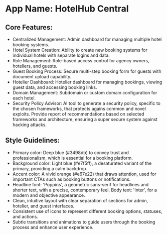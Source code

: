 # **App Name**: HotelHub Central

## Core Features:

- Centralized Management: Admin dashboard for managing multiple hotel booking systems.
- Hotel System Creation: Ability to create new booking systems for individual hotels with separate logins and data.
- Role Management: Role-based access control for agency owners, hoteliers, and guests.
- Guest Booking Process: Secure multi-step booking form for guests with document upload capability.
- Hotelier Dashboard: Hotelier dashboard for managing bookings, viewing guest data, and accessing booking links.
- Domain Management: Subdomain or custom domain configuration for each hotel.
- Security Policy Advisor: AI tool to generate a security policy, specific to the chosen frameworks, that protects agains common and novel exploits. Provide report of recommendations based on selected frameworks and architecture, ensuring a super secure system against hacking attacks.

## Style Guidelines:

- Primary color: Deep blue (#3498db) to convey trust and professionalism, which is essential for a booking platform.
- Background color: Light blue (#e7f5ff), a desaturated variant of the primary, providing a calm backdrop.
- Accent color: A vivid orange (#e67e22) that draws attention, used for important CTAs such as booking buttons or notifications.
- Headline font: 'Poppins', a geometric sans-serif for headlines and shorter text, with a precise, contemporary feel. Body text: 'Inter', for a modern and objective appearance. 
- Clean, intuitive layout with clear separation of sections for admin, hotelier, and guest interfaces.
- Consistent use of icons to represent different booking options, statuses, and actions.
- Subtle transitions and animations to guide users through the booking process and enhance user experience.
